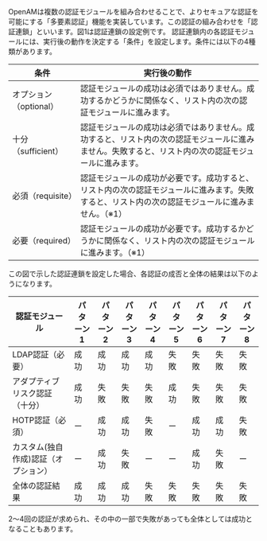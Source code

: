 OpenAMは複数の認証モジュールを組み合わせることで、よりセキュアな認証を可能にする「多要素認証」機能を実装しています。この認証の組み合わせを「認証連鎖」といいます。図1は認証連鎖の設定例です。
認証連鎖内の各認証モジュールには、実行後の動作を決定する「条件」を設定します。条件には以下の4種類があります。

|条件|実行後の動作|
|---|---|
|オプション（optional）|認証モジュールの成功は必須ではありません。成功するかどうかに関係なく、リスト内の次の認証モジュールに進みます。|
|十分（sufficient）|認証モジュールの成功は必須ではありません。成功すると、リスト内の次の認証モジュールに進みません。失敗すると、リスト内の次の認証モジュールに進みます。|
|必須（requisite）|認証モジュールの成功が必要です。成功すると、リスト内の次の認証モジュールに進みます。失敗すると、リスト内の次の認証モジュールに進みません。（※1）|
|必要（required）|認証モジュールの成功が必要です。成功するかどうかに関係なく、リスト内の次の認証モジュールに進みます。（※1）|

この図で示した認証連鎖を設定した場合、各認証の成否と全体の結果は以下のようになります。

|認証モジュール|パターン1|パターン2|パターン3|パターン4|パターン5|パターン6|パターン7|パターン8|
|---|---|---|---|---|---|---|---|---|
|LDAP認証（必要）|成功|成功|成功|成功|失敗|失敗|失敗|失敗|
|アダプティブリスク認証（十分）|成功|失敗|失敗|失敗|成功|失敗|失敗|失敗|
|HOTP認証（必須）|ー|成功|成功|失敗|ー|成功|成功|失敗|
|カスタム(独自作成)認証（オプション）|ー|成功|失敗|ー|ー|成功|失敗|ー|
|全体の認証結果|成功|成功|成功|失敗|失敗|失敗|失敗|失敗|

2～4回の認証が求められ、その中の一部で失敗があっても全体としては成功となることもあります。

